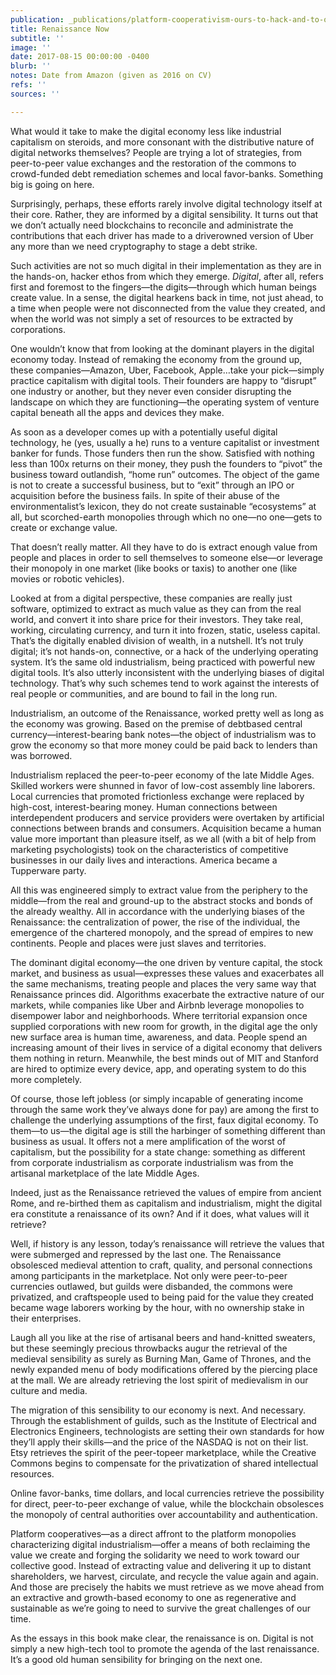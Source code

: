 ```yaml
---
publication: _publications/platform-cooperativism-ours-to-hack-and-to-own.md
title: Renaissance Now
subtitle: ''
image: ''
date: 2017-08-15 00:00:00 -0400
blurb: ''
notes: Date from Amazon (given as 2016 on CV)
refs: ''
sources: ''

---
```

What would it take to make the digital economy less like industrial capitalism on steroids, and more consonant with the distributive nature of digital networks themselves? People are trying a lot of strategies, from peer-to-peer value exchanges and the restoration of the commons to crowd-funded debt remediation schemes and local favor-banks. Something big is going on here. 

Surprisingly, perhaps, these efforts rarely involve digital technology itself at their core. Rather, they are informed by a digital sensibility. It turns out that we don’t actually need blockchains to reconcile and administrate the contributions that each driver has made to a driverowned version of Uber any more than we need cryptography to stage a debt strike. 

Such activities are not so much digital in their implementation as they are in the hands-on, hacker ethos from which they emerge. _Digital_, after all, refers first and foremost to the fingers—the digits—through which human beings create value. In a sense, the digital hearkens back in time, not just ahead, to a time when people were not disconnected from the value they created, and when the world was not simply a set of resources to be extracted by corporations. 

One wouldn’t know that from looking at the dominant players in the digital economy today. Instead of remaking the economy from the ground up, these companies—Amazon, Uber, Facebook, Apple…take your pick—simply practice capitalism with digital tools. Their founders are happy to “disrupt” one industry or another, but they never even consider disrupting the landscape on which they are functioning—the operating system of venture capital beneath all the apps and devices they make. 

As soon as a developer comes up with a potentially useful digital technology, he (yes, usually a he) runs to a venture capitalist or investment banker for funds. Those funders then run the show. Satisfied with nothing less than 100x returns on their money, they push the founders to “pivot” the business toward outlandish, “home run” outcomes. The object of the game is not to create a successful business, but to “exit” through an IPO or acquisition before the business fails. In spite of their abuse of the environmentalist’s lexicon, they do not create sustainable “ecosystems” at all, but scorched-earth monopolies through which no one—no one—gets to create or exchange value. 

That doesn’t really matter. All they have to do is extract enough value from people and places in order to sell themselves to someone else—or leverage their monopoly in one market (like books or taxis) to another one (like movies or robotic vehicles). 

Looked at from a digital perspective, these companies are really just software, optimized to extract as much value as they can from the real world, and convert it into share price for their investors. They take real, working, circulating currency, and turn it into frozen, static, useless capital. That’s the digitally enabled division of wealth, in a nutshell. It’s not truly digital; it’s not hands-on, connective, or a hack of the underlying operating system. It’s the same old industrialism, being practiced with powerful new digital tools. It’s also utterly inconsistent with the underlying biases of digital technology. That’s why such schemes tend to work against the interests of real people or communities, and are bound to fail in the long run. 

Industrialism, an outcome of the Renaissance, worked pretty well as long as the economy was growing. Based on the premise of debtbased central currency—interest-bearing bank notes—the object of industrialism was to grow the economy so that more money could be paid back to lenders than was borrowed. 

Industrialism replaced the peer-to-peer economy of the late Middle Ages. Skilled workers were shunned in favor of low-cost assembly line laborers. Local currencies that promoted frictionless exchange were replaced by high-cost, interest-bearing money. Human connections between interdependent producers and service providers were overtaken by artificial connections between brands and consumers. Acquisition became a human value more important than pleasure itself, as we all (with a bit of help from marketing psychologists) took on the characteristics of competitive businesses in our daily lives and interactions. America became a Tupperware party. 

All this was engineered simply to extract value from the periphery to the middle—from the real and ground-up to the abstract stocks and bonds of the already wealthy. All in accordance with the underlying biases of the Renaissance: the centralization of power, the rise of the individual, the emergence of the chartered monopoly, and the spread of empires to new continents. People and places were just slaves and territories. 

The dominant digital economy—the one driven by venture capital, the stock market, and business as usual—expresses these values and exacerbates all the same mechanisms, treating people and places the very same way that Renaissance princes did. Algorithms exacerbate the extractive nature of our markets, while companies like Uber and Airbnb leverage monopolies to disempower labor and neighborhoods. Where territorial expansion once supplied corporations with new room for growth, in the digital age the only new surface area is human time, awareness, and data. People spend an increasing amount of their lives in service of a digital economy that delivers them nothing in return. Meanwhile, the best minds out of MIT and Stanford are hired to optimize every device, app, and operating system to do this more completely. 

Of course, those left jobless (or simply incapable of generating income through the same work they’ve always done for pay) are among the first to challenge the underlying assumptions of the first, faux digital economy. To them—to us—the digital age is still the harbinger of something different than business as usual. It offers not a mere amplification of the worst of capitalism, but the possibility for a state change: something as different from corporate industrialism as corporate industrialism was from the artisanal marketplace of the late Middle Ages. 

Indeed, just as the Renaissance retrieved the values of empire from ancient Rome, and re-birthed them as capitalism and industrialism, might the digital era constitute a renaissance of its own? And if it does, what values will it retrieve? 

Well, if history is any lesson, today’s renaissance will retrieve the values that were submerged and repressed by the last one. The Renaissance obsolesced medieval attention to craft, quality, and personal connections among participants in the marketplace. Not only were peer-to-peer currencies outlawed, but guilds were disbanded, the commons were privatized, and craftspeople used to being paid for the value they created became wage laborers working by the hour, with no ownership stake in their enterprises. 

Laugh all you like at the rise of artisanal beers and hand-knitted sweaters, but these seemingly precious throwbacks augur the retrieval of the medieval sensibility as surely as Burning Man, Game of Thrones, and the newly expanded menu of body modifications offered by the piercing place at the mall. We are already retrieving the lost spirit of medievalism in our culture and media. 

The migration of this sensibility to our economy is next. And necessary. Through the establishment of guilds, such as the Institute of Electrical and Electronics Engineers, technologists are setting their own standards for how they’ll apply their skills—and the price of the NASDAQ is not on their list. Etsy retrieves the spirit of the peer-topeer marketplace, while the Creative Commons begins to compensate for the privatization of shared intellectual resources. 

Online favor-banks, time dollars, and local currencies retrieve the possibility for direct, peer-to-peer exchange of value, while the blockchain obsolesces the monopoly of central authorities over accountability and authentication. 

Platform cooperatives—as a direct affront to the platform monopolies characterizing digital industrialism—offer a means of both reclaiming the value we create and forging the solidarity we need to work toward our collective good. Instead of extracting value and delivering it up to distant shareholders, we harvest, circulate, and recycle the value again and again. And those are precisely the habits we must retrieve as we move ahead from an extractive and growth-based economy to one as regenerative and sustainable as we’re going to need to survive the great challenges of our time. 

As the essays in this book make clear, the renaissance is on. Digital is not simply a new high-tech tool to promote the agenda of the last renaissance. It’s a good old human sensibility for bringing on the next one.